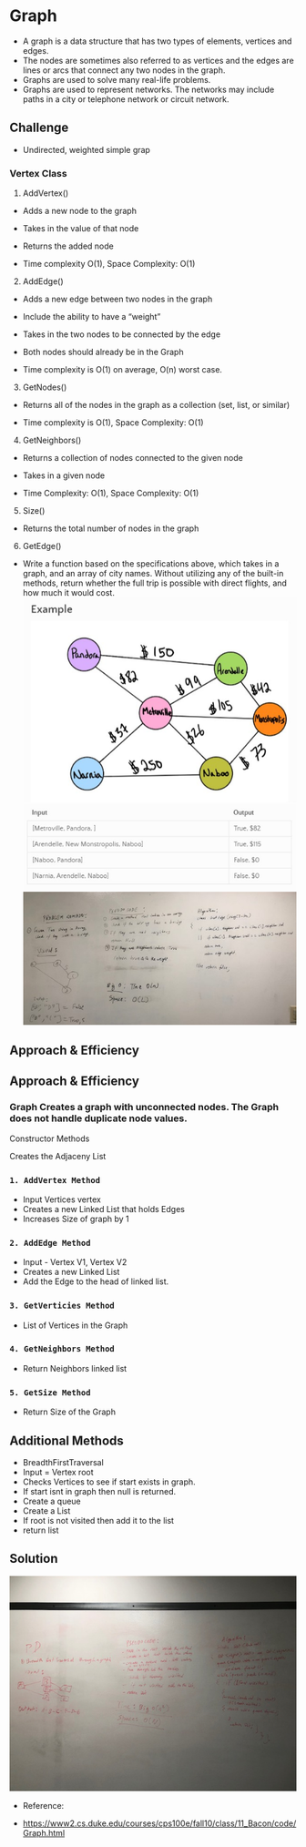 # Graph
- A graph is a data structure that has two types of elements, vertices and edges.
- The nodes are sometimes also referred to as vertices and the edges are lines or arcs that connect any two nodes in the graph. 
- Graphs are used to solve many real-life problems. 
- Graphs are used to represent networks. The networks may include paths in a city or telephone network or circuit network. 

## Challenge
* Undirected, weighted simple grap

### Vertex Class

1. AddVertex() 
* Adds a new node to the graph
* Takes in the value of that node
* Returns the added node

* Time complexity O(1), Space Complexity: O(1)


2. AddEdge() 
* Adds a new edge between two nodes in the graph
* Include the ability to have a “weight”
* Takes in the two nodes to be connected by the edge
* Both nodes should already be in the Graph

* Time complexity is O(1) on average, O(n) worst case.


3. GetNodes() 
* Returns all of the nodes in the graph as a collection (set, list, or similar)

* Time complexity is O(1), Space Complexity: O(1) 


4. GetNeighbors() 
* Returns a collection of nodes connected to the given node
* Takes in a given node

* Time Complexity: O(1), Space Complexity: O(1)


5. Size() 
* Returns the total number of nodes in the graph

6. GetEdge()
* Write a function based on the specifications above, which takes in a graph, and an array of city names. Without utilizing any of the built-in methods, return whether the full trip is possible with direct flights, and how much it would cost.
![Get Edge](/Assets/GetEdge.jpg)
![Get Edge](/Assets/GetEdge2.jpg)
![Get Edge](/Assets/GetEdge3.jpg)


## Approach & Efficiency

## Approach & Efficiency
###  Graph Creates a graph with unconnected nodes. The Graph does not handle duplicate node values.

Constructor Methods

Creates the Adjaceny List

### `1. AddVertex Method`
* Input Vertices vertex
* Creates a new Linked List that holds Edges
* Increases Size of graph by 1


### `2. AddEdge Method`
* Input - Vertex V1, Vertex V2
* Creates a new Linked List 
* Add the Edge to the head of linked list.  

### `3. GetVerticies Method`
* List of Vertices in the Graph

### `4. GetNeighbors Method`
* Return Neighbors linked list

### `5. GetSize Method`
* Return Size of the Graph

## Additional Methods
- BreadthFirstTraversal
- Input = Vertex root
- Checks Vertices to see if start exists in graph.
- If start isnt in graph then null is returned.
- Create a queue
- Create a List
- If root is not visited then add it to the list
- return list


## Solution
![Breadth First](/Assets/GraphBreadthFirst.jpg)

- Reference:

* https://www2.cs.duke.edu/courses/cps100e/fall10/class/11_Bacon/code/Graph.html
